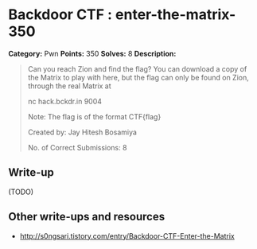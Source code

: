 # Backdoor CTF : enter-the-matrix-350

**Category:** Pwn
**Points:** 350
**Solves:** 8
**Description:**

> Can you reach Zion and find the flag? You can download a copy of the Matrix to play with here, but the flag can only be found on Zion, through the real Matrix at 
> 
> nc hack.bckdr.in 9004
> 
> 
> Note: The flag is of the format CTF{flag}
> 
> Created by: Jay Hitesh Bosamiya
> 
> No. of Correct Submissions: 8
> 


## Write-up

(TODO)

## Other write-ups and resources

* http://s0ngsari.tistory.com/entry/Backdoor-CTF-Enter-the-Matrix
